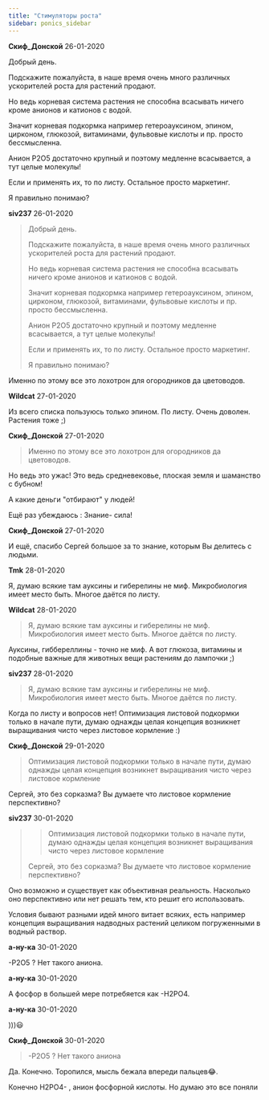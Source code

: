 ```yaml
---
title: "Стимуляторы роста"
sidebar: ponics_sidebar
---
```


**Скиф_Донской** 26-01-2020

Добрый день.

Подскажите пожалуйста, в наше время очень много различных ускорителей роста для растений продают.

Но ведь корневая система растения не способна всасывать ничего кроме анионов и катионов с водой.

Значит корневая подкормка например гетероауксином, эпином, цирконом, глюкозой, витаминами, фульвовые кислоты и пр. просто бессмысленна.

Анион Р2О5 достаточно крупный и поэтому медленне всасывается, а тут целые молекулы!

Если и применять их, то по листу. Остальное просто маркетинг.

Я правильно понимаю?


**siv237** 26-01-2020

> Добрый день.
> 
> Подскажите пожалуйста, в наше время очень много различных ускорителей роста для растений продают.
> 
> Но ведь корневая система растения не способна всасывать ничего кроме анионов и катионов с водой.
> 
> Значит корневая подкормка например гетероауксином, эпином, цирконом, глюкозой, витаминами, фульвовые кислоты и пр. просто бессмысленна.
> 
> Анион Р2О5 достаточно крупный и поэтому медленне всасывается, а тут целые молекулы!
> 
> Если и применять их, то по листу. Остальное просто маркетинг.
> 
> Я правильно понимаю?

Именно по этому все это лохотрон для огородников да цветоводов.


**Wildcat** 27-01-2020

Из всего списка пользуюсь только эпином. По листу. Очень доволен. Растения тоже ;)


**Скиф_Донской** 27-01-2020

> Именно по этому все это лохотрон для огородников да цветоводов.

Но ведь это ужас! Это ведь средневековье, плоская земля и шаманство с бубном!

А какие деньги "отбирают" у людей!

Ещё раз убеждаюсь : Знание- сила!


**Скиф_Донской** 27-01-2020

И ещё, спасибо Сергей большое за то знание, которым Вы делитесь с людьми.


**Tmk** 28-01-2020

Я, думаю всякие там ауксины и гиберелины не миф. Микробиология имеет место быть. Многое даётся по листу.


**Wildcat** 28-01-2020

> Я, думаю всякие там ауксины и гиберелины не миф. Микробиология имеет место быть. Многое даётся по листу.

Ауксины, гиббереллины - точно не миф. А вот глюкоза, витамины и подобные важные для животных вещи растениям до лампочки ;)


**siv237** 28-01-2020

> Я, думаю всякие там ауксины и гиберелины не миф. Микробиология имеет место быть. Многое даётся по листу.

Когда по листу и вопросов нет! Оптимизация листовой подкормки только в начале пути, думаю однажды целая концепция возникнет выращивания чисто через листовое кормление :)


**Скиф_Донской** 29-01-2020

> Оптимизация листовой подкормки только в начале пути, думаю однажды целая концепция возникнет выращивания чисто через листовое кормление 

Сергей, это без сорказма? Вы думаете что листовое кормление перспективно?


**siv237** 30-01-2020

> > Оптимизация листовой подкормки только в начале пути, думаю однажды целая концепция возникнет выращивания чисто через листовое кормление 
> 
> 
> 
> Сергей, это без сорказма? Вы думаете что листовое кормление перспективно?

Оно возможно и существует как объективная реальность. Насколько оно перспективно или нет решать тем, кто решит его использовать.

Условия бывают разными идей много витает всяких, есть например концепция выращивания надводных растений целиком погруженными в водный раствор.


**а-ну-ка** 30-01-2020

-Р2О5 ? Нет такого аниона.


**а-ну-ка** 30-01-2020

А фосфор в большей мере потребяется как -Н2РО4.


**а-ну-ка** 30-01-2020

)))&#128515;


**Скиф_Донской** 30-01-2020

> -Р2О5 ? Нет такого аниона

Да. Конечно. Торопился, мысль бежала впереди пальцев&#128514;.

Конечно Н2РО4- , анион фосфорной кислоты. Но думаю это все поняли



